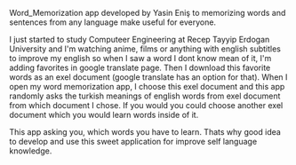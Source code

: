   Word_Memorization app developed by Yasin Eniş to memorizing words and sentences from any language make useful for everyone.

  I just started to study Computeer Engineering at Recep Tayyip Erdogan University and I'm watching anime, films or anything with english subtitles to improve my english so when I saw a word I dont know mean of it, I'm adding favorites in google translate page. Then I download this favorite words as an exel document (google translate has an option for that). When I open my word memorization app, I choose this exel document and this app randomly asks the turkish meanings of english words from exel document from which document I chose. If you would you could choose another exel document which you would learn words inside of it.

  This app asking you, which words you have to learn. Thats why good idea to develop and use this sweet application for improve self language knowledge.
 
 
 

